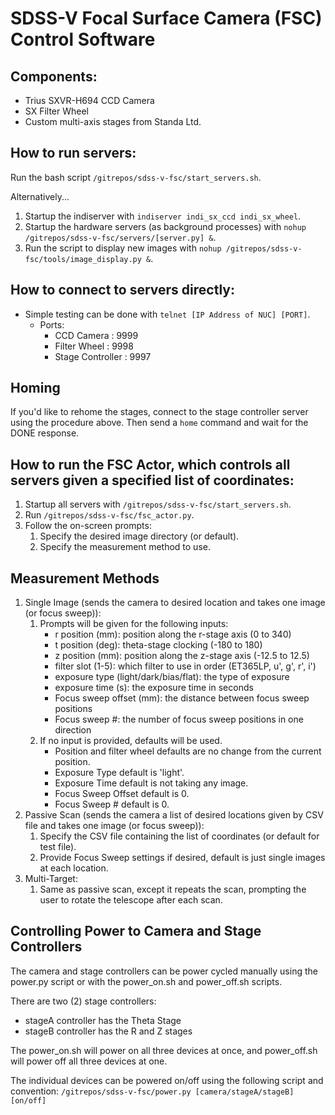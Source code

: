 # SDSS-V Focal Surface Camera (FSC) Control Software

## Components:
- Trius SXVR-H694 CCD Camera
- SX Filter Wheel
- Custom multi-axis stages from Standa Ltd.

## How to run servers:
Run the bash script ```/gitrepos/sdss-v-fsc/start_servers.sh```.

Alternatively...
1. Startup the indiserver with ```indiserver indi_sx_ccd indi_sx_wheel```.
2. Startup the hardware servers (as background processes) with ```nohup /gitrepos/sdss-v-fsc/servers/[server.py] &```.
3. Run the script to display new images with ```nohup /gitrepos/sdss-v-fsc/tools/image_display.py &```.

## How to connect to servers directly:
- Simple testing can be done with ```telnet [IP Address of NUC] [PORT]```.
  - Ports:
    - CCD Camera : 9999
    - Filter Wheel : 9998
    - Stage Controller : 9997

## Homing
If you'd like to rehome the stages, connect to the stage controller server using the procedure above.
Then send a ```home``` command and wait for the DONE response.

## How to run the FSC Actor, which controls all servers given a specified list of coordinates:
1. Startup all servers with ```/gitrepos/sdss-v-fsc/start_servers.sh```.
2. Run ```/gitrepos/sdss-v-fsc/fsc_actor.py```.
3. Follow the on-screen prompts:
   1. Specify the desired image directory (or default).
   2. Specify the measurement method to use.

## Measurement Methods
1. Single Image (sends the camera to desired location and takes one image (or focus sweep)):
   1. Prompts will be given for the following inputs:
      - r position (mm): position along the r-stage axis (0 to 340)
      - t position (deg): theta-stage clocking (-180 to 180)
      - z position (mm): position along the z-stage axis (-12.5 to 12.5)
      - filter slot (1-5): which filter to use in order (ET365LP, u', g', r', i')
      - exposure type (light/dark/bias/flat): the type of exposure
      - exposure time (s): the exposure time in seconds
      - Focus sweep offset (mm): the distance between focus sweep positions
      - Focus sweep #: the number of focus sweep positions in one direction
   2. If no input is provided, defaults will be used. 
      - Position and filter wheel defaults are no change from the current position.
      - Exposure Type default is 'light'. 
      - Exposure Time default is not taking any image.
      - Focus Sweep Offset default is 0.
      - Focus Sweep # default is 0.
2. Passive Scan (sends the camera a list of desired locations given by CSV file and takes one image (or focus sweep)):  
   1. Specify the CSV file containing the list of coordinates (or default for test file).
   2. Provide Focus Sweep settings if desired, default is just single images at each location.
3. Multi-Target:
   1. Same as passive scan, except it repeats the scan, prompting the user to rotate the telescope 
   after each scan.

## Controlling Power to Camera and Stage Controllers
The camera and stage controllers can be power cycled manually using the power.py script or
with the power_on.sh and power_off.sh scripts.

There are two (2) stage controllers: 
  - stageA controller has the Theta Stage
  - stageB controller has the R and Z stages

The power_on.sh will power on all three devices at once, and power_off.sh will power off all
three devices at one.

The individual devices can be powered on/off using the following script and convention:
  ```/gitrepos/sdss-v-fsc/power.py [camera/stageA/stageB] [on/off]```